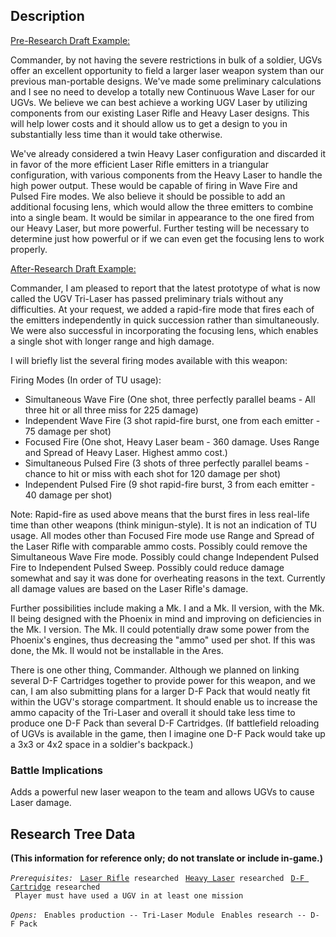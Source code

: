 ## Description

<u>Pre-Research Draft Example:</u>

Commander, by not having the severe restrictions in bulk of a soldier,
UGVs offer an excellent opportunity to field a larger laser weapon
system than our previous man-portable designs. We've made some
preliminary calculations and I see no need to develop a totally new
Continuous Wave Laser for our UGVs. We believe we can best achieve a
working UGV Laser by utilizing components from our existing Laser Rifle
and Heavy Laser designs. This will help lower costs and it should allow
us to get a design to you in substantially less time than it would take
otherwise.

We've already considered a twin Heavy Laser configuration and discarded
it in favor of the more efficient Laser Rifle emitters in a triangular
configuration, with various components from the Heavy Laser to handle
the high power output. These would be capable of firing in Wave Fire and
Pulsed Fire modes. We also believe it should be possible to add an
additional focusing lens, which would allow the three emitters to
combine into a single beam. It would be similar in appearance to the one
fired from our Heavy Laser, but more powerful. Further testing will be
necessary to determine just how powerful or if we can even get the
focusing lens to work properly.

<u>After-Research Draft Example:</u>

Commander, I am pleased to report that the latest prototype of what is
now called the UGV Tri-Laser has passed preliminary trials without any
difficulties. At your request, we added a rapid-fire mode that fires
each of the emitters independently in quick succession rather than
simultaneously. We were also successful in incorporating the focusing
lens, which enables a single shot with longer range and high damage.

I will briefly list the several firing modes available with this weapon:

Firing Modes (In order of TU usage):

- Simultaneous Wave Fire (One shot, three perfectly parallel beams - All
  three hit or all three miss for 225 damage)
- Independent Wave Fire (3 shot rapid-fire burst, one from each
  emitter - 75 damage per shot)
- Focused Fire (One shot, Heavy Laser beam - 360 damage. Uses Range and
  Spread of Heavy Laser. Highest ammo cost.)
- Simultaneous Pulsed Fire (3 shots of three perfectly parallel beams -
  chance to hit or miss with each shot for 120 damage per shot)
- Independent Pulsed Fire (9 shot rapid-fire burst, 3 from each
  emitter - 40 damage per shot)

Note: Rapid-fire as used above means that the burst fires in less
real-life time than other weapons (think minigun-style). It is not an
indication of TU usage. All modes other than Focused Fire mode use Range
and Spread of the Laser Rifle with comparable ammo costs. Possibly could
remove the Simultaneous Wave Fire mode. Possibly could change
Independent Pulsed Fire to Independent Pulsed Sweep. Possibly could
reduce damage somewhat and say it was done for overheating reasons in
the text. Currently all damage values are based on the Laser Rifle's
damage.

Further possibilities include making a Mk. I and a Mk. II version, with
the Mk. II being designed with the Phoenix in mind and improving on
deficiencies in the Mk. I version. The Mk. II could potentially draw
some power from the Phoenix's engines, thus decreasing the "ammo" used
per shot. If this was done, the Mk. II would not be installable in the
Ares.

There is one other thing, Commander. Although we planned on linking
several D-F Cartridges together to provide power for this weapon, and we
can, I am also submitting plans for a larger D-F Pack that would neatly
fit within the UGV's storage compartment. It should enable us to
increase the ammo capacity of the Tri-Laser and overall it should take
less time to produce one D-F Pack than several D-F Cartridges. (If
battlefield reloading of UGVs is available in the game, then I imagine
one D-F Pack would take up a 3x3 or 4x2 space in a soldier's backpack.)

### Battle Implications

Adds a powerful new laser weapon to the team and allows UGVs to cause
Laser damage.

## Research Tree Data

**(This information for reference only; do not translate or include
in-game.)**

*`Prerequisites:`*
` `[`Laser Rifle`](Equipment/Primary_Weapons/Laser_Rifle "wikilink")` researched`
` `[`Heavy Laser`](Equipment/Primary_Weapons/Heavy_Laser "wikilink")` researched`
` `[`D-F Cartridge`](Equipment/Ammunition/D-F_Cartridge "wikilink")` researched`
` Player must have used a UGV in at least one mission`

*`Opens:`*
` Enables production -- Tri-Laser Module`
` Enables research -- D-F Pack`